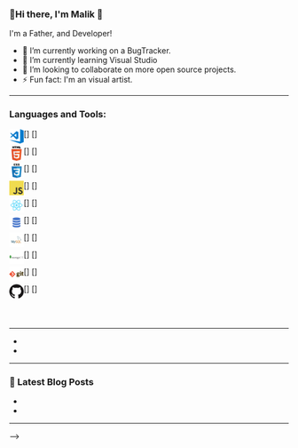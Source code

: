 ### 👋Hi there, I'm Malik 👋
I'm a Father, and Developer!

- 🔭 I’m currently working on a BugTracker.
- 🌱 I’m currently learning Visual Studio 
- 👯 I’m looking to collaborate on more open source projects.
- ⚡ Fun fact: I'm an visual artist.

---

### Languages and Tools:

[<img align="left" alt="Visual Studio Code" width="26px" src="https://raw.githubusercontent.com/github/explore/80688e429a7d4ef2fca1e82350fe8e3517d3494d/topics/visual-studio-code/visual-studio-code.png" />] []

[<img align="left" alt="HTML5" width="26px" src="https://raw.githubusercontent.com/github/explore/80688e429a7d4ef2fca1e82350fe8e3517d3494d/topics/html/html.png" />] []

[<img align="left" alt="CSS3" width="26px" src="https://raw.githubusercontent.com/github/explore/80688e429a7d4ef2fca1e82350fe8e3517d3494d/topics/css/css.png" />] []

[<img align="left" alt="JavaScript" width="26px" src="https://raw.githubusercontent.com/github/explore/80688e429a7d4ef2fca1e82350fe8e3517d3494d/topics/javascript/javascript.png" />] []

[<img align="left" alt="React" width="26px" src="https://raw.githubusercontent.com/github/explore/80688e429a7d4ef2fca1e82350fe8e3517d3494d/topics/react/react.png" />] []

[<img align="left" alt="SQL" width="26px" src="https://raw.githubusercontent.com/github/explore/80688e429a7d4ef2fca1e82350fe8e3517d3494d/topics/sql/sql.png" />] []

[<img align="left" alt="MySQL" width="26px" src="https://raw.githubusercontent.com/github/explore/80688e429a7d4ef2fca1e82350fe8e3517d3494d/topics/mysql/mysql.png" />] []

[<img align="left" alt="MongoDB" width="26px" src="https://raw.githubusercontent.com/github/explore/80688e429a7d4ef2fca1e82350fe8e3517d3494d/topics/mongodb/mongodb.png" />] []


[<img align="left" alt="Git" width="26px" src="https://raw.githubusercontent.com/github/explore/80688e429a7d4ef2fca1e82350fe8e3517d3494d/topics/git/git.png" />] []

[<img align="left" alt="GitHub" width="26px" src="https://raw.githubusercontent.com/github/explore/78df643247d429f6cc873026c0622819ad797942/topics/github/github.png" />] []


<br />
<br />

---
<!--

### Connect with me:

[<img align="left" alt="Malik | YouTube" width="22px" src="https://cdn.jsdelivr.net/npm/simple-icons@v3/icons/youtube.svg" />][youtube]

[<img align="left" alt="Malik | Twitter" width="22px" src="https://cdn.jsdelivr.net/npm/simple-icons@v3/icons/twitter.svg" />][twitter]

[<img align="left" alt="Malik | LinkedIn" width="22px" src="https://cdn.jsdelivr.net/npm/simple-icons@v3/icons/linkedin.svg" />][linkedin]

[<img align="left" alt="Malik | Instagram" width="22px" src="https://cdn.jsdelivr.net/npm/simple-icons@v3/icons/instagram.svg" />][instagram]

[youtube]: https://youtube.com
[twitter]: https://twitter.com
[linkedin]: https://linkedin.com
[instagram]: https://instagram.com



### 📺 Latest YouTube Videos
<!-- YOUTUBE:START -->

-
-

<!-- YOUTUBE:END -->

---

### 📕 Latest Blog Posts
<!-- BLOG-POST-LIST:START -->

-
-

<!-- BLOG-POST-LIST:END -->

---

-->
